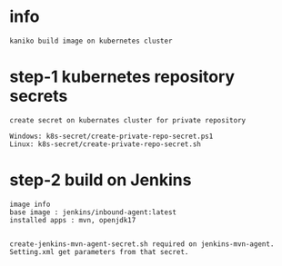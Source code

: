 # info
	kaniko build image on kubernetes cluster
	
# step-1 kubernetes repository secrets
	create secret on kubernates cluster for private repository
	
	Windows: k8s-secret/create-private-repo-secret.ps1
	Linux: k8s-secret/create-private-repo-secret.sh

# step-2 build on Jenkins
	image info
	base image : jenkins/inbound-agent:latest
	installed apps : mvn, openjdk17
	
	
	create-jenkins-mvn-agent-secret.sh required on jenkins-mvn-agent. Setting.xml get parameters from that secret.